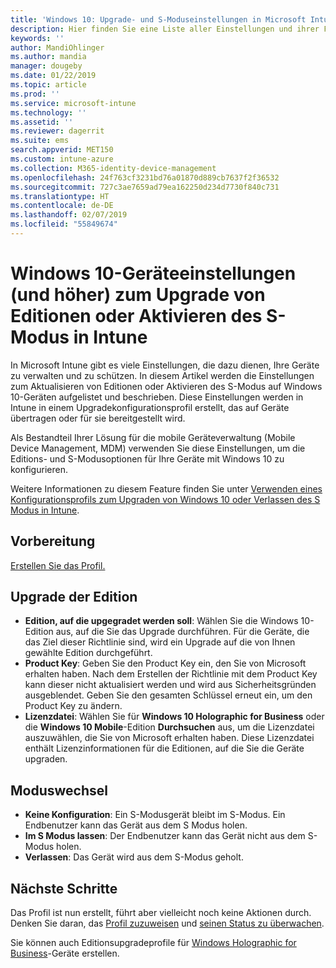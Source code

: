 ```yaml
---
title: 'Windows 10: Upgrade- und S-Moduseinstellungen in Microsoft Intune – Azure | Microsoft-Dokumentation'
description: Hier finden Sie eine Liste aller Einstellungen und ihrer Funktionen beim Upgrade einer Windows 10-Edition auf einem Gerät oder Aktivieren des S-Modus auf einem Gerät mithilfe eines Gerätekonfigurationsprofils in Microsoft Intune.
keywords: ''
author: MandiOhlinger
ms.author: mandia
manager: dougeby
ms.date: 01/22/2019
ms.topic: article
ms.prod: ''
ms.service: microsoft-intune
ms.technology: ''
ms.assetid: ''
ms.reviewer: dagerrit
ms.suite: ems
search.appverid: MET150
ms.custom: intune-azure
ms.collection: M365-identity-device-management
ms.openlocfilehash: 24f763cf3231bd76a01870d889cb7637f2f36532
ms.sourcegitcommit: 727c3ae7659ad79ea162250d234d7730f840c731
ms.translationtype: HT
ms.contentlocale: de-DE
ms.lasthandoff: 02/07/2019
ms.locfileid: "55849674"
---
```

# <a name="windows-10-and-newer-device-settings-to-upgrade-editions-or-enable-s-mode-in-intune"></a>Windows 10-Geräteeinstellungen (und höher) zum Upgrade von Editionen oder Aktivieren des S-Modus in Intune

In Microsoft Intune gibt es viele Einstellungen, die dazu dienen, Ihre Geräte zu verwalten und zu schützen. In diesem Artikel werden die Einstellungen zum Aktualisieren von Editionen oder Aktivieren des S-Modus auf Windows 10-Geräten aufgelistet und beschrieben. Diese Einstellungen werden in Intune in einem Upgradekonfigurationsprofil erstellt, das auf Geräte übertragen oder für sie bereitgestellt wird.

Als Bestandteil Ihrer Lösung für die mobile Geräteverwaltung (Mobile Device Management, MDM) verwenden Sie diese Einstellungen, um die Editions- und S-Modusoptionen für Ihre Geräte mit Windows 10 zu konfigurieren.

Weitere Informationen zu diesem Feature finden Sie unter [Verwenden eines Konfigurationsprofils zum Upgraden von Windows 10 oder Verlassen des S Modus in Intune](edition-upgrade-configure-windows-10.md).

## <a name="before-you-begin"></a>Vorbereitung

[Erstellen Sie das Profil.](edition-upgrade-configure-windows-10.md#create-the-profile)

## <a name="edition-upgrade"></a>Upgrade der Edition

- **Edition, auf die upgegradet werden soll**: Wählen Sie die Windows 10-Edition aus, auf die Sie das Upgrade durchführen. Für die Geräte, die das Ziel dieser Richtlinie sind, wird ein Upgrade auf die von Ihnen gewählte Edition durchgeführt.
- **Product Key**: Geben Sie den Product Key ein, den Sie von Microsoft erhalten haben. Nach dem Erstellen der Richtlinie mit dem Product Key kann dieser nicht aktualisiert werden und wird aus Sicherheitsgründen ausgeblendet. Geben Sie den gesamten Schlüssel erneut ein, um den Product Key zu ändern.
- **Lizenzdatei**: Wählen Sie für **Windows 10 Holographic for Business** oder die **Windows 10 Mobile**-Edition **Durchsuchen** aus, um die Lizenzdatei auszuwählen, die Sie von Microsoft erhalten haben. Diese Lizenzdatei enthält Lizenzinformationen für die Editionen, auf die Sie die Geräte upgraden.

## <a name="mode-switch"></a>Moduswechsel

- **Keine Konfiguration**: Ein S-Modusgerät bleibt im S-Modus. Ein Endbenutzer kann das Gerät aus dem S Modus holen.
- **Im S Modus lassen**: Der Endbenutzer kann das Gerät nicht aus dem S-Modus holen.
- **Verlassen**: Das Gerät wird aus dem S-Modus geholt.

## <a name="next-steps"></a>Nächste Schritte

Das Profil ist nun erstellt, führt aber vielleicht noch keine Aktionen durch. Denken Sie daran, das [Profil zuzuweisen](device-profile-assign.md) und [seinen Status zu überwachen](device-profile-monitor.md).

Sie können auch Editionsupgradeprofile für [Windows Holographic for Business](holographic-upgrade.md)-Geräte erstellen.
